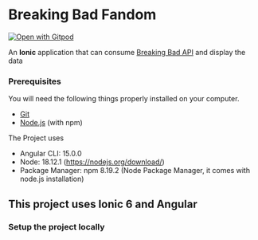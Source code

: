 # Breaking Bad Fandom
<a href="https://gitpod.io/#https://github.com/Roberttamaia/mobdev_ca3.git">
  <img
    src="https://img.shields.io/badge/Contribute%20with-Gitpod-908a85?logo=gitpod"
    alt="Open with Gitpod"
  />
</a>

An <b>Ionic</b> application that can consume [Breaking Bad API](https://breakingbadapi.com) and display the data

### Prerequisites
You will need the following things properly installed on your computer.

* [Git](https://git-scm.com/)
* [Node.js](https://nodejs.org/) (with npm)

The Project uses
* Angular CLI: 15.0.0 
* Node: 18.12.1 (https://nodejs.org/download/)
* Package Manager: npm 8.19.2 (Node Package Manager, it comes with node.js installation)

## This project uses Ionic 6 and Angular
### Setup the project locally
